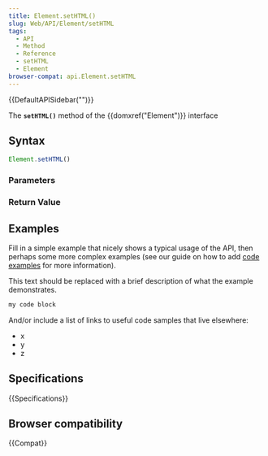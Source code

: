 ```yaml
---
title: Element.setHTML()
slug: Web/API/Element/setHTML
tags:
  - API
  - Method
  - Reference
  - setHTML
  - Element
browser-compat: api.Element.setHTML
---
```

{{DefaultAPISidebar("")}}

The **`setHTML()`** method of the {{domxref("Element")}} interface 

## Syntax

```js
Element.setHTML()
```

### Parameters



### Return Value



## Examples

Fill in a simple example that nicely shows a typical usage of the API, then perhaps some more complex examples (see our guide on how to add [code examples](/en-US/docs/MDN/Contribute/Structures/Code_examples) for more information).

This text should be replaced with a brief description of what the example demonstrates.

```js
my code block
```

And/or include a list of links to useful code samples that live elsewhere:

*   x
*   y
*   z

## Specifications

{{Specifications}}

## Browser compatibility

{{Compat}}

